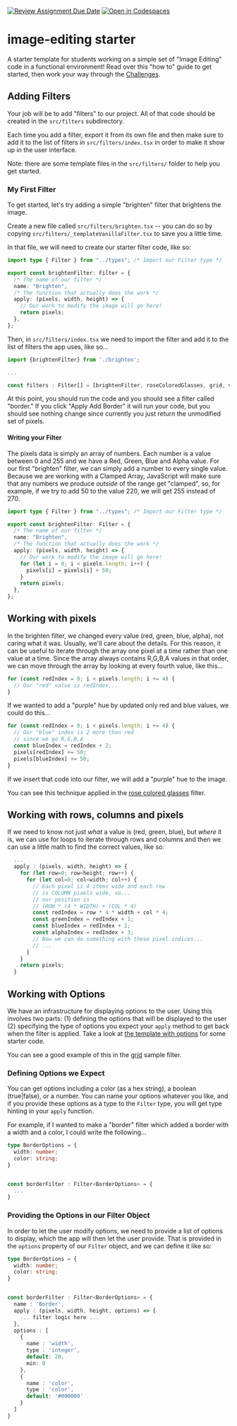 [![Review Assignment Due Date](https://classroom.github.com/assets/deadline-readme-button-24ddc0f5d75046c5622901739e7c5dd533143b0c8e959d652212380cedb1ea36.svg)](https://classroom.github.com/a/6ezD8j_4)
[![Open in Codespaces](https://classroom.github.com/assets/launch-codespace-7f7980b617ed060a017424585567c406b6ee15c891e84e1186181d67ecf80aa0.svg)](https://classroom.github.com/open-in-codespaces?assignment_repo_id=13377882)
# image-editing starter

A starter template for students working on a simple set of "Image Editing" code in a functional environment! Read over this "how to" guide to get started, then work your way through the [Challenges](./CHALLENGES.md).

## Adding Filters

Your job will be to add "filters" to our project. All of that code should be created in the `src/filters` subdirectory.

Each time you add a filter, export it from its own file and then make sure to add it to the list of filters in `src/filters/index.tsx`
in order to make it show up in the user interface.

Note: there are some template files in the `src/filters/` folder to help
you get started.

### My First Filter

To get started, let's try adding a simple "brighten" filter that brightens the image.

Create a new file called `src/filters/brighten.tsx` -- you can do so by copying
`src/filters/_templateVanillaFilter.tsx` to save you a little time.

In that file, we will need to create our starter filter code, like so:

```typescript
import type { Filter } from "../types"; /* Import our Filter type */

export const brightenFilter: Filter = {
  /* The name of our filter */
  name: "Brighten",
  /* The function that actually does the work */
  apply: (pixels, width, height) => {
    // Our work to modify the image will go here!
    return pixels;
  },
};
```

Then, in `src/filters/index.tsx` we need to import the filter and add it to the list of filters
the app uses, like so...

```typescript
import {brightenFilter} from './brighten';

...

const filters : Filter[] = [brightenFilter, roseColoredGlasses, grid, vignette]
```

At this point, you should run the code and you should see a filter called "border." If you click "Apply Add Border" it will run your code, but you should see nothing change since currently you just return the unmodified set of pixels.

#### Writing your Filter

The pixels data is simply an array of numbers. Each number is a value between 0 and 255 and we have a Red, Green, Blue
and Alpha value. For our first "brighten" filter, we can simply add a number to every single value. Because we are
working with a Clamped Array, JavaScript will make sure that any numbers we produce _outside_ of the range get "clamped", so, for example, if we try to add 50 to the value 220, we will get 255 instead of 270.

```typescript
import type { Filter } from "../types"; /* Import our Filter type */

export const brightenFilter: Filter = {
  /* The name of our filter */
  name: "Brighten",
  /* The function that actually does the work */
  apply: (pixels, width, height) => {
    // Our work to modify the image will go here!
    for (let i = 0; i < pixels.length; i++) {
      pixels[i] = pixels[i] + 50;
    }
    return pixels;
  },
};
```

## Working with pixels

In the brighten filter, we changed every value (red, green, blue, alpha), not caring what it was. Usually, we'll care about the details. For this reason, it can be useful to iterate through the array one pixel at a time rather than one value at a time. Since the array always contains R,G,B,A values in that order, we can move through the array by looking at every fourth value, like this...

```typescript
for (const redIndex = 0; i < pixels.length; i += 4) {
  // Our "red" value is redIndex...
}
```

If we wanted to add a "purple" hue by updated only red and blue values, we could do this...

```typescript
for (const redIndex = 0; i < pixels.length; i += 4) {
  // Our "blue" index is 2 more than red
  // since we go R,G,B,A
  const blueIndex = redIndex + 2;
  pixels[redIndex] += 50;
  pixels[blueIndex] += 50;
}
```

If we insert that code into our filter, we will add a "purple" hue to the image.

You can see this technique applied in the [rose colored glasses](./src/filters/samples/roseColoredGlasses.tsx) filter.

## Working with rows, columns and pixels

If we need to know not just _what_ a value is (red, green, blue), but _where_ it is, we can use for loops to iterate through rows and columns and then we can use a little math to find the correct values, like so:

```typescript
  ...
  apply : (pixels, width, height) => {
    for (let row=0; row<height; row++) {
      for (let col=0; col<width; col++) {
        // Each pixel is 4 items wide and each row
        // is COLUMN pixels wide, so...
        // our position is
        // (ROW * (4 * WIDTH) + (COL * 4)
        const redIndex = row * 4 * width + col * 4;
        const greenIndex = redIndex + 1;
        const blueIndex = redIndex + 2;
        const alphaIndex = redIndex + 3;
        // Now we can do something with these pixel indices...
        // ...
      }
    }
    return pixels;
  }

```

## Working with Options

We have an infrastructure for displaying options to the user. Using this involves two parts: (1) defining the options that will be displayed to the user (2) specifying the type of options you expect your `apply` method to get back when the filter is applied. Take a look at [the template with options](./src/filters/_templateWithOptions.tsx) for some starter code.

You can see a good example of this in the [grid](./src/filters/samples/grid.tsx) sample filter.

### Defining Options we Expect

You can get options including a color (as a hex string), a boolean (true|false), or a number. You can name your options whatever you like, and if you provide these options as a type to the `Filter` type, you will get type hinting in your `apply` function.

For example, if I wanted to make a "border" filter which added
a border with a width and a color, I could write the following...

```typescript
type BorderOptions = {
  width: number;
  color: string;
}


const borderFilter : Filter<BorderOptions> = {
  ...
}
```

### Providing the Options in our Filter Object

In order to let the user modify options, we need to provide a list of options to display, which the app will then let the user provide. That is provided in the `options` property of our `Filter` object, and we can define it like so:

```typescript
type BorderOptions = {
  width: number;
  color: string;
}


const borderFilter : Filter<BorderOptions> = {
  name : 'Border',
  apply : (pixels, width, height, options) => {
    ... filter logic here ...
  },
  options : [
    {
      name : 'width',
      type : 'integer',
      default: 20,
      min: 0
    },
    {
      name : 'color',
      type : 'color',
      default: '#000000'
    }
  ]
}
```
